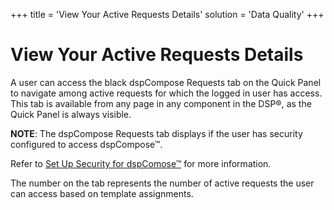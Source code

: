 +++
title = 'View Your Active Requests Details'
solution = 'Data Quality'
+++

# View Your Active Requests Details

A user can access the black dspCompose Requests tab on the Quick Panel
to navigate among
<span id="dspCompose Request Status" class="popUpLink">active
requests</span> for which the logged in user has access. This tab is
available from any page in any component in the DSP®, as the Quick Panel
is always visible.

<span style="font-weight: bold;">NOTE</span>: The dspCompose Requests
tab displays if the user has security configured to access dspCompose™.
 

Refer to [Set Up Security for dspComose™](../Config/Set_Up_Security.htm)
for more information.

The number on the tab represents the number of active requests the user
can access based on template assignments.
